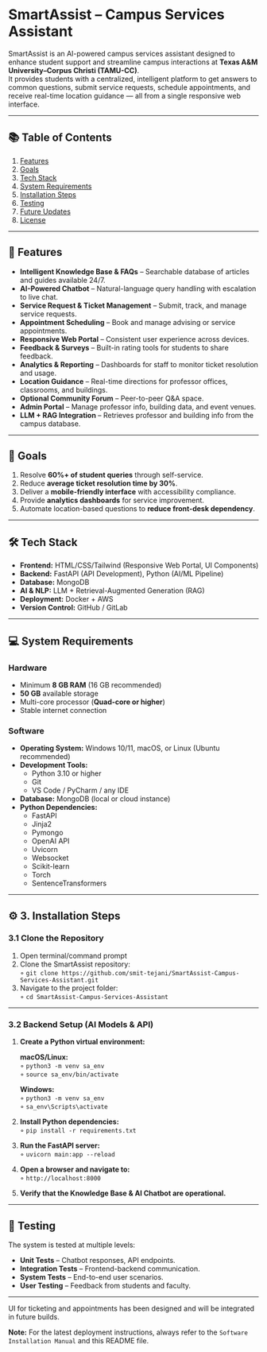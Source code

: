 # SmartAssist – Campus Services Assistant

SmartAssist is an AI-powered campus services assistant designed to enhance student support and streamline campus interactions at **Texas A&M University–Corpus Christi (TAMU-CC)**.  
It provides students with a centralized, intelligent platform to get answers to common questions, submit service requests, schedule appointments, and receive real-time location guidance — all from a single responsive web interface.

---

## 📚 Table of Contents
1. [Features](#-features)
2. [Goals](#-goals)
3. [Tech Stack](#-tech-stack)
4. [System Requirements](#-system-requirements)
5. [Installation Steps](#-installation-steps)
6. [Testing](#-testing)
7. [Future Updates](#-future-updates)
8. [License](#-license)

---

## 🚀 Features
- **Intelligent Knowledge Base & FAQs** – Searchable database of articles and guides available 24/7.  
- **AI-Powered Chatbot** – Natural-language query handling with escalation to live chat.  
- **Service Request & Ticket Management** – Submit, track, and manage service requests.  
- **Appointment Scheduling** – Book and manage advising or service appointments.  
- **Responsive Web Portal** – Consistent user experience across devices.  
- **Feedback & Surveys** – Built-in rating tools for students to share feedback.  
- **Analytics & Reporting** – Dashboards for staff to monitor ticket resolution and usage.  
- **Location Guidance** – Real-time directions for professor offices, classrooms, and buildings.  
- **Optional Community Forum** – Peer-to-peer Q&A space.  
- **Admin Portal** – Manage professor info, building data, and event venues.  
- **LLM + RAG Integration** – Retrieves professor and building info from the campus database.

---

## 🎯 Goals
1. Resolve **60%+ of student queries** through self-service.  
2. Reduce **average ticket resolution time by 30%**.  
3. Deliver a **mobile-friendly interface** with accessibility compliance.  
4. Provide **analytics dashboards** for service improvement.  
5. Automate location-based questions to **reduce front-desk dependency**.

---

## 🛠️ Tech Stack
- **Frontend:** HTML/CSS/Tailwind (Responsive Web Portal, UI Components)  
- **Backend:** FastAPI (API Development), Python (AI/ML Pipeline)  
- **Database:** MongoDB  
- **AI & NLP:** LLM + Retrieval-Augmented Generation (RAG)
- **Deployment:** Docker + AWS  
- **Version Control:** GitHub / GitLab  

---

## 💻 System Requirements

### Hardware
- Minimum **8 GB RAM** (16 GB recommended)  
- **50 GB** available storage  
- Multi-core processor (**Quad-core or higher**)  
- Stable internet connection  

### Software
- **Operating System:** Windows 10/11, macOS, or Linux (Ubuntu recommended)  
- **Development Tools:**  
  - Python 3.10 or higher  
  - Git  
  - VS Code / PyCharm / any IDE  
- **Database:** MongoDB (local or cloud instance)  
- **Python Dependencies:**  
  - FastAPI  
  - Jinja2  
  - Pymongo  
  - OpenAI API  
  - Uvicorn  
  - Websocket  
  - Scikit-learn  
  - Torch  
  - SentenceTransformers  

---

## ⚙️ 3. Installation Steps

### 3.1 Clone the Repository
1. Open terminal/command prompt  
2. Clone the SmartAssist repository:  
   ◦ `git clone https://github.com/smit-tejani/SmartAssist-Campus-Services-Assistant.git`  
3. Navigate to the project folder:  
   ◦ `cd SmartAssist-Campus-Services-Assistant`  


---

### 3.2 Backend Setup (AI Models & API)
1. **Create a Python virtual environment:**

   **macOS/Linux:**  
   ◦ `python3 -m venv sa_env`  
   ◦ `source sa_env/bin/activate`  

   **Windows:**  
   ◦ `python3 -m venv sa_env`  
   ◦ `sa_env\Scripts\activate`  

2. **Install Python dependencies:**  
   ◦ `pip install -r requirements.txt`  

3. **Run the FastAPI server:**  
   ◦ `uvicorn main:app --reload`  

4. **Open a browser and navigate to:**  
   ◦ `http://localhost:8000`  

5. **Verify that the Knowledge Base & AI Chatbot are operational.**

---

## 🧪 Testing
The system is tested at multiple levels:
- **Unit Tests** – Chatbot responses, API endpoints.  
- **Integration Tests** – Frontend-backend communication.  
- **System Tests** – End-to-end user scenarios.  
- **User Testing** – Feedback from students and faculty.  

---

UI for ticketing and appointments has been designed and will be integrated in future builds.


**Note:** For the latest deployment instructions, always refer to the `Software Installation Manual` and this README file.
